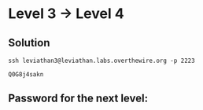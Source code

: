# Level 3 → Level 4

## Solution
```
ssh leviathan3@leviathan.labs.overthewire.org -p 2223
```
```
Q0G8j4sakn
```

## Password for the next level:
```

```
